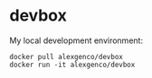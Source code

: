 # devbox

My local development environment:

```
docker pull alexgenco/devbox
docker run -it alexgenco/devbox
```
